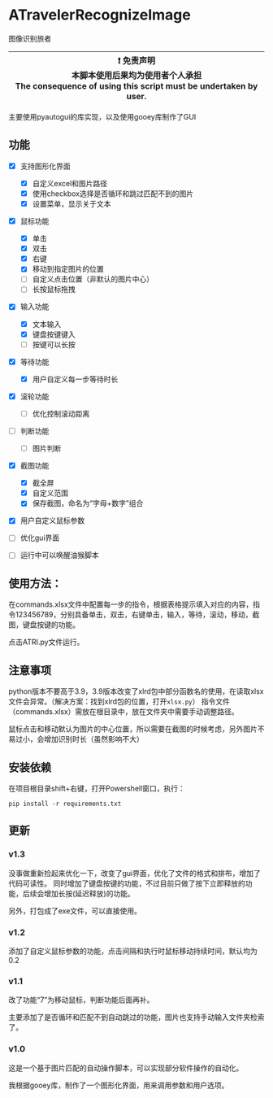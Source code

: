 # ATravelerRecognizeImage
图像识别旅者

| :exclamation: 免责声明<br>本脚本使用后果均为使用者个人承担<br>The consequence of using this script must be undertaken by user. |
| ------------------------------------------------------------------------------------------------------------------------- |

主要使用pyautogui的库实现，以及使用gooey库制作了GUI

## 功能
- [x] 支持图形化界面
  - [x] 自定义excel和图片路径
  - [x] 使用checkbox选择是否循环和跳过匹配不到的图片
  - [x] 设置菜单，显示关于文本
- [x] 鼠标功能
  - [x] 单击
  - [x] 双击
  - [x] 右键
  - [x] 移动到指定图片的位置
  - [ ] 自定义点击位置（非默认的图片中心）
  - [ ] 长按鼠标拖拽
- [x] 输入功能
  - [x] 文本输入
  - [x] 键盘按键键入
  - [ ] 按键可以长按
- [x] 等待功能
  - [x] 用户自定义每一步等待时长
- [x] 滚轮功能
  - [ ] 优化控制滚动距离
- [ ] 判断功能
  - [ ] 图片判断
- [x] 截图功能
  - [x] 截全屏
  - [x] 自定义范围
  - [x] 保存截图，命名为“字母+数字”组合
- [x] 用户自定义鼠标参数
- [ ] 优化gui界面
- [ ] 运行中可以唤醒油猴脚本


## 使用方法：
在commands.xlsx文件中配置每一步的指令，根据表格提示填入对应的内容，指令123456789，分别具备单击，双击，右键单击，输入，等待，滚动，移动，截图，键盘按键的功能。

点击ATRI.py文件运行。
## 注意事项
python版本不要高于3.9，3.9版本改变了xlrd包中部分函数名的使用，在读取xlsx文件会异常。（解决方案：找到xlrd包的位置，打开`` xlsx.py ``）
指令文件（commands.xlsx）需放在根目录中，放在文件夹中需要手动调整路径。

鼠标点击和移动默认为图片的中心位置，所以需要在截图的时候考虑，另外图片不易过小，会增加识别时长（虽然影响不大）

## 安装依赖
在项目根目录shift+右键，打开Powershell窗口，执行：
```
pip install -r requirements.txt
```

## 更新 
### v1.3
没事做重新捡起来优化一下，改变了gui界面，优化了文件的格式和排布，增加了代码可读性。
同时增加了键盘按键的功能，不过目前只做了按下立即释放的功能，后续会增加长按(延迟释放)的功能。

另外，打包成了exe文件，可以直接使用。

### v1.2
添加了自定义鼠标参数的功能，点击间隔和执行时鼠标移动持续时间，默认均为0.2

### v1.1
改了功能“7”为移动鼠标，判断功能后面再补。

主要添加了是否循环和匹配不到自动跳过的功能，图片也支持手动输入文件夹检索了。

### v1.0
这是一个基于图片匹配的自动操作脚本，可以实现部分软件操作的自动化。

我根据gooey库，制作了一个图形化界面，用来调用参数和用户选项。


